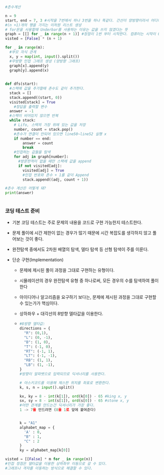 ```python
#촌수계산

n = 9
start, end = 7, 3 #시작을 7번에서 하나 3번을 하나 똑같다. 간선이 양방향이라서 어디에서라도 시작해도 돼
#(n +1)개의 행을 가지는 이차원 리스트 생성
# for문을 사용할때 Underbar를 사용하는 이유는 값을 쓰지 않겠다는 뜻 
graph = [[] for _ in range(n + 1)] #정점이 1번 부터 시작한다. 컴퓨터는 시작이 0부터이라서 n +1 해서 공간을 더 만들어서 1번부터 시작하자.
visted = [False] * (n + 1)

for _ in range(m):
  #부모 자식 관계
  x, y = map(int, input().split())
  #무방향 인접 그래프 생성 (양방향 그래프)
  graph[x].append(y)
  graph[y].append(x)
  
  
def dfs(start):
  #스택에 값을 추가할때 촌수도 같이 추가한다.
  stack = []
  stack.append((start, 0))
  visited[stack] = True
 	#정답을 출력할 변수 
  answer = -1
  #스택이 비어있지 않으면 반복
  while stack:
    # Lifo, 스택의 가장 위에 있는 값을 저장 
    number, count = stack.pop()
    #촌수가 연결이 안되어 있으면 line50~line52 실행 x
    if number == end:
      	answer = count
      	break
    #인접하는 값들을 탐색    
    for adj in graph[number]:
      #방문한적이 없을 때만 스택에 값을 append
      if not visited[adj]:
        visited[adj] = True
        #인접 번호와 촌수 + 1를 같이 Append
        stack.append((adj, count + 1))

#촌수 계산은 어떻게 돼?
print(answer)
  
```

### 코딩 테스트 준비

- 기본 코딩 테스트는 주로 문제의 내용을 코드로 구현 가능한지 테스트한다. 

- 문제 풀이에 시간 제한이 없는 경우가 많기 때문에 시간 복잡도를 생각하지 않고 풀어보는 것이 좋다. 

- 완전탐색 중에서도 2차원 배열의 탐색, 델타 탐색 등 선형 탐색이 주를 이룬다.

- 단순 구현(Implementation)

  - 문제에 제시된 풀이 과정을 그대로 구현하는 유형이다.

  - 시뮬레이션의 경우 완전탐색 유형 중 하나로써, 모든 경우의 수를 탐색하여 풀이한다

  - 아이디어나 알고리즘을 요구하기 보다는, 문제에 제시된 과정을 그대로 구현할 수 있는가가 핵심이다.

  - 상하좌우  + 대각선의 8방향 델타값을 이용한다.

  - ```python 
    #8방향 델타값:
    directions = {
      "R": (0,1),
      "L": (0, -1),
      "B": (1, 0),
      "T": (-1, 0),
      "RT": (-1, 1),
      "LT": (-1, -1),
      "RB": (1, 1),
      "LB": (1, -1),
    }
    #방향이 알파벳으로 입력되므로 딕셔너리를 사용한다.
    
    # 아스키코드를 이용해 체스판 위치를 좌표로 변환한다.
    k, s, n = input().split()
    
    kx, ky = 8 - int(k[1]), ord(k[0]) - 65 #king x, y
    sx, sy = 8 - int(s[1]), ord(s[0]) - 65 #stone x, y
    #어떤 관계를 만드는건 딕셔너리가 가장 좋다.
    1 -> 7을 만드려면 (8을 1로 앞에 붙여준다)
    
    
    k = "A1"
    alphabet_map = {
      'A' : 0,
      "B" : 1,
      "C" : 2
    }
    ky = alphabet_map[k[0]]

```python
visted = [[False] * m for _ in range(n)]
#인접 정점은 델타값을 이용한 상하좌우 이동으로 갈 수 있다.
#그래프나 격자를 이동하는 방식으로 해결할 수 있다. 
```

